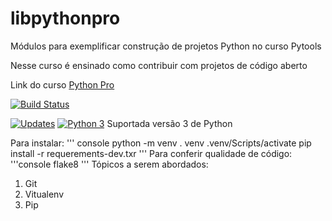 # libpythonpro
Módulos para exemplificar construção de projetos Python no curso Pytools

Nesse curso é ensinado como contribuir com projetos de código aberto

Link do curso [Python Pro](https://www.python.pro.br/)

[![Build Status](https://travis-ci.com/Ioboss/libpythonpro.svg?branch=main)](https://travis-ci.com/Ioboss/libpythonpro)

[![Updates](https://pyup.io/repos/github/Ioboss/libpythonpro/shield.svg)](https://pyup.io/repos/github/Ioboss/libpythonpro/)
[![Python 3](https://pyup.io/repos/github/Ioboss/libpythonpro/python-3-shield.svg)](https://pyup.io/repos/github/Ioboss/libpythonpro/)
Suportada versão 3 de Python

Para instalar:
''' console
python -m venv . venv
.venv/Scripts/activate
pip install -r requerements-dev.txr
'''
Para conferir qualidade de código:
'''console
flake8
'''
Tópicos a serem abordados:
 1. Git
 2. Vitualenv
 3. Pip